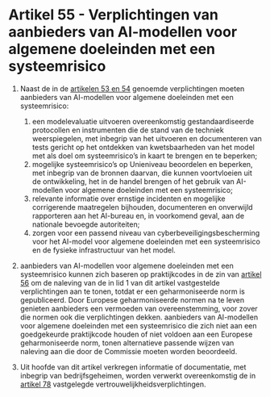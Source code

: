 # Artikel 55 - Verplichtingen van aanbieders van AI-modellen voor algemene doeleinden met een systeemrisico

1. Naast de in de [artikelen 53 en 54](../afdeling-2/a53.md) genoemde verplichtingen moeten aanbieders van AI-modellen voor algemene doeleinden met een systeemrisico:

      1. een modelevaluatie uitvoeren overeenkomstig gestandaardiseerde protocollen en instrumenten die de stand van de techniek weerspiegelen, met inbegrip van het uitvoeren en documenteren van tests gericht op het ontdekken van kwetsbaarheden van het model met als doel om systeemrisico’s in kaart te brengen en te beperken;
      2. mogelijke systeemrisico’s op Unieniveau beoordelen en beperken, met inbegrip van de bronnen daarvan, die kunnen voortvloeien uit de ontwikkeling, het in de handel brengen of het gebruik van AI-modellen voor algemene doeleinden met een systeemrisico;
      3. relevante informatie over ernstige incidenten en mogelijke corrigerende maatregelen bijhouden, documenteren en onverwijld rapporteren aan het AI-bureau en, in voorkomend geval, aan de nationale bevoegde autoriteiten;
      4. zorgen voor een passend niveau van cyberbeveiligingsbescherming voor het AI-model voor algemene doeleinden met een systeemrisico en de fysieke infrastructuur van het model.

2. aanbieders van AI-modellen voor algemene doeleinden met een systeemrisico kunnen zich baseren op praktijkcodes in de zin van [artikel 56](../afdeling-4/a56.md) om de naleving van de in lid 1 van dit artikel vastgestelde verplichtingen aan te tonen, totdat er een geharmoniseerde norm is gepubliceerd. Door Europese geharmoniseerde normen na te leven genieten aanbieders een vermoeden van overeenstemming, voor zover die normen ook die verplichtingen dekken. aanbieders van AI-modellen voor algemene doeleinden met een systeemrisico die zich niet aan een goedgekeurde praktijkcode houden of niet voldoen aan een Europese geharmoniseerde norm, tonen alternatieve passende wijzen van naleving aan die door de Commissie moeten worden beoordeeld.

3. Uit hoofde van dit artikel verkregen informatie of documentatie, met inbegrip van bedrijfsgeheimen, worden verwerkt overeenkomstig de in [artikel 78](../../hoofdstuk-9/afdeling-3/a78.md) vastgelegde vertrouwelijkheidsverplichtingen.
